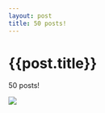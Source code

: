 ```yaml
---
layout: post
title: 50 posts!
--- 
```




 {{post.title}}
======================================================




<p><p>50 posts!</p></p><p></p><img src="http://41.media.tumblr.com/8cfb83b69f3e38beb45a17500856cc70/tumblr_n69l94zD921rpvtsjo1_500.png">
